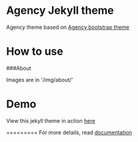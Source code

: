 Agency Jekyll theme
====================

Agency theme based on [Agency bootstrap theme ](https://startbootstrap.com/template-overviews/agency/)

# How to use


###About

Images are in '/img/about/'



# Demo

View this jekyll theme in action [here](https://y7kim.github.io/agency-jekyll-theme)

=========
For more details, read [documentation](http://jekyllrb.com/)
